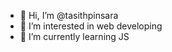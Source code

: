 - 👋 Hi, I’m @tasithpinsara
- 👀 I’m interested in web developing
- 🌱 I’m currently learning JS

<!---
tasithpinsara/tasithpinsara is a ✨ special ✨ repository because its `README.md` (this file) appears on your GitHub profile.
You can click the Preview link to take a look at your changes.
--->
